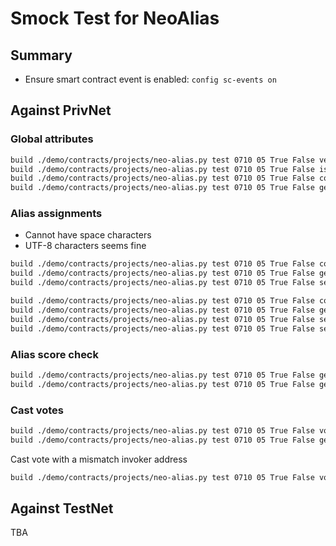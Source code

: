 # Smock Test for NeoAlias

## Summary

* Ensure smart contract event is enabled: `config sc-events on`

## Against PrivNet

### Global attributes

``` sh
build ./demo/contracts/projects/neo-alias.py test 0710 05 True False version
build ./demo/contracts/projects/neo-alias.py test 0710 05 True False is_owner
build ./demo/contracts/projects/neo-alias.py test 0710 05 True False count_all
build ./demo/contracts/projects/neo-alias.py test 0710 05 True False get_storage ['all_\x00']
```

### Alias assignments

* Cannot have space characters
* UTF-8 characters seems fine

``` sh
build ./demo/contracts/projects/neo-alias.py test 0710 05 True False count_alias ['AYUhHYViEoXEWeLQsXU9y1taps4nvjAHiy']
build ./demo/contracts/projects/neo-alias.py test 0710 05 True False get_alias ['AYUhHYViEoXEWeLQsXU9y1taps4nvjAHiy',0]
build ./demo/contracts/projects/neo-alias.py test 0710 05 True False set_alias ['AK2nJJpJr6o664CWJKi1QRXjqeic2zRp8y','AYUhHYViEoXEWeLQsXU9y1taps4nvjAHiy','ayu']

build ./demo/contracts/projects/neo-alias.py test 0710 05 True False count_alias ['AZLvNpvTmDvEL4Qc5AH64vniSJe11LHzWU']
build ./demo/contracts/projects/neo-alias.py test 0710 05 True False get_alias ['AZLvNpvTmDvEL4Qc5AH64vniSJe11LHzWU',0]
build ./demo/contracts/projects/neo-alias.py test 0710 05 True False set_alias ['AK2nJJpJr6o664CWJKi1QRXjqeic2zRp8y','AZLvNpvTmDvEL4Qc5AH64vniSJe11LHzWU','azrel.adams']
build ./demo/contracts/projects/neo-alias.py test 0710 05 True False set_alias ['AK2nJJpJr6o664CWJKi1QRXjqeic2zRp8y','AZLvNpvTmDvEL4Qc5AH64vniSJe11LHzWU','azrel.adams签名']
```

### Alias score check

``` sh
build ./demo/contracts/projects/neo-alias.py test 0710 05 True False get_alias_score ['AYUhHYViEoXEWeLQsXU9y1taps4nvjAHiy',0]
build ./demo/contracts/projects/neo-alias.py test 0710 05 True False get_alias_score ['AZLvNpvTmDvEL4Qc5AH64vniSJe11LHzWU',0]
```

### Cast votes

```sh
build ./demo/contracts/projects/neo-alias.py test 0710 05 True False vote_alias ['AK2nJJpJr6o664CWJKi1QRXjqeic2zRp8y','AYUhHYViEoXEWeLQsXU9y1taps4nvjAHiy',0,1]
build ./demo/contracts/projects/neo-alias.py test 0710 05 True False get_alias_score ['AYUhHYViEoXEWeLQsXU9y1taps4nvjAHiy',0]
```

Cast vote with a mismatch invoker address

```sh
build ./demo/contracts/projects/neo-alias.py test 0710 05 True False vote_alias ['BAD','AYUhHYViEoXEWeLQsXU9y1taps4nvjAHiy',0,1]
```

## Against TestNet

TBA
